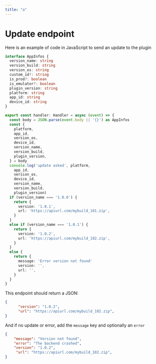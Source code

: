 ```yaml
---
title: "a"
---
```

# Update endpoint

Here is an example of code in JavaScript to send an update to the plugin

```typescript
interface AppInfos {
  version_name: string
  version_build: string
  version_os: string
  custom_id?: string
  is_prod?: boolean
  is_emulator?: boolean
  plugin_version: string
  platform: string
  app_id: string
  device_id: string
}

export const handler: Handler = async (event) => {
  const body = JSON.parse(event.body || '{}') as AppInfos
  const {
    platform,
    app_id,
    version_os,
    device_id,
    version_name,
    version_build,
    plugin_version,
  } = body
  console.log('update asked', platform,
    app_id,
    version_os,
    device_id,
    version_name,
    version_build,
    plugin_version)
  if (version_name === '1.0.0') {
    return {
      version: '1.0.1',
      url: 'https://apiurl.com/mybuild_101.zip',
    }
  }
  else if (version_name === '1.0.1') {
    return {
      version: '1.0.2',
      url: 'https://apiurl.com/mybuild_102.zip',
    }
  }
  else {
    return {
      message: 'Error version not found'
      version: '',
      url: '',
    }
  }
}
```

This endpoint should return a JSON:

```json
{
      "version": "1.0.2",
      "url": "https://apiurl.com/mybuild_102.zip",
}
```

And if no update or error, add the `message` key and optionally an `error`

```json
{
    "message": "Version not found",
    "error": "The backend crashed",
    "version": "1.0.2",
     "url": "https://apiurl.com/mybuild_102.zip",
}
```
